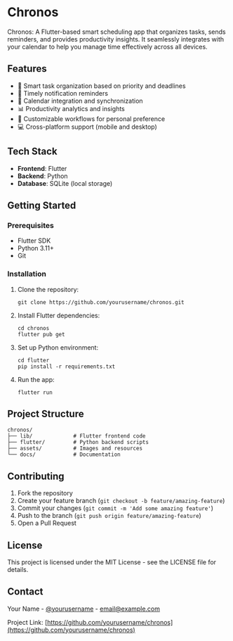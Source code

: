 # Chronos

Chronos: A Flutter-based smart scheduling app that organizes tasks, sends reminders, and provides productivity insights. It seamlessly integrates with your calendar to help you manage time effectively across all devices.

## Features

- 📝 Smart task organization based on priority and deadlines
- 🔔 Timely notification reminders
- 📆 Calendar integration and synchronization
- 📊 Productivity analytics and insights
- 🔄 Customizable workflows for personal preference
- 💻 Cross-platform support (mobile and desktop)

## Tech Stack

- **Frontend**: Flutter
- **Backend**: Python
- **Database**: SQLite (local storage)

## Getting Started

### Prerequisites

- Flutter SDK
- Python 3.11+
- Git

### Installation

1. Clone the repository:
   ```
   git clone https://github.com/yourusername/chronos.git
   ```

2. Install Flutter dependencies:
   ```
   cd chronos
   flutter pub get
   ```

3. Set up Python environment:
   ```
   cd flutter
   pip install -r requirements.txt
   ```

4. Run the app:
   ```
   flutter run
   ```

## Project Structure

```
chronos/
├── lib/             # Flutter frontend code
├── flutter/         # Python backend scripts
├── assets/          # Images and resources
└── docs/            # Documentation
```

## Contributing

1. Fork the repository
2. Create your feature branch (`git checkout -b feature/amazing-feature`)
3. Commit your changes (`git commit -m 'Add some amazing feature'`)
4. Push to the branch (`git push origin feature/amazing-feature`)
5. Open a Pull Request

## License

This project is licensed under the MIT License - see the LICENSE file for details.

## Contact

Your Name - [@yourusername](https://twitter.com/yourusername) - email@example.com

Project Link: [https://github.com/yourusername/chronos](https://github.com/yourusername/chronos)
